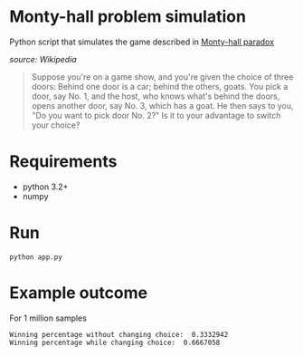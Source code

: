 #  Monty-hall problem simulation
Python script that simulates the game described in [Monty-hall paradox](https://en.wikipedia.org/wiki/Monty_Hall_problem)

*source: Wikipedia*
> Suppose you're on a game show, and you're given the choice of three doors: Behind one door is a car; behind the others, goats. You pick a door, say No. 1, and the host, who knows what's behind the doors, opens another door, say No. 3, which has a goat. He then says to you, "Do you want to pick door No. 2?" Is it to your advantage to switch your choice?

# Requirements
* python 3.2+
* numpy

# Run
```
python app.py
```

# Example outcome
For 1 million samples
```
Winning percentage without changing choice:  0.3332942
Winning percentage while changing choice:  0.6667058
```
